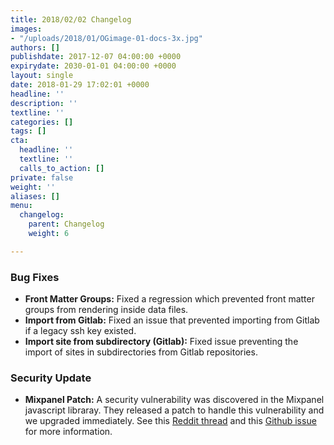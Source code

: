 ```yaml
---
title: 2018/02/02 Changelog
images:
- "/uploads/2018/01/OGimage-01-docs-3x.jpg"
authors: []
publishdate: 2017-12-07 04:00:00 +0000
expirydate: 2030-01-01 04:00:00 +0000
layout: single
date: 2018-01-29 17:02:01 +0000
headline: ''
description: ''
textline: ''
categories: []
tags: []
cta:
  headline: ''
  textline: ''
  calls_to_action: []
private: false
weight: ''
aliases: []
menu:
  changelog:
    parent: Changelog
    weight: 6

---
```

### Bug Fixes

* **Front Matter Groups:** Fixed a regression which prevented front matter groups from rendering inside data files.
* **Import from Gitlab:** Fixed an issue that prevented importing from Gitlab if a legacy ssh key existed.
* **Import site from subdirectory (Gitlab):** Fixed issue preventing the import of sites in subdirectories from Gitlab repositories.

### Security Update

* **Mixpanel Patch:**  A security vulnerability was discovered in the Mixpanel javascript libraray. They released a patch to handle this vulnerability and we upgraded immediately. See this [Reddit thread]() and this [Github issue](https://github.com/mixpanel/mixpanel-js/issues/164 "SECURITY CONCERN mixpanel autotracking password field") for more information.